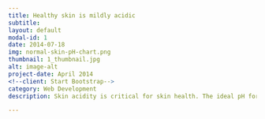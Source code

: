 ```yaml
---
title: Healthy skin is mildly acidic
subtitle: 
layout: default
modal-id: 1
date: 2014-07-18
img: normal-skin-pH-chart.png
thumbnail: 1_thumbnail.jpg
alt: image-alt
project-date: April 2014
<!--client: Start Bootstrap-->
category: Web Development
description: Skin acidity is critical for skin health. The ideal pH for healthy skin is pH 4.0-5.8

---
```

